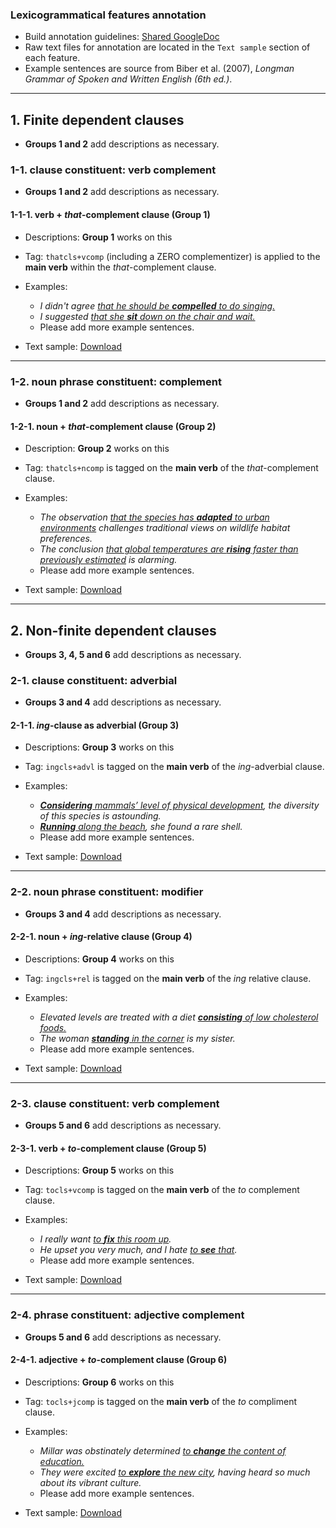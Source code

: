 ### Lexicogrammatical features annotation

- Build annotation guidelines: <a href="https://docs.google.com/document/d/1i3sQpMe1UHvYuUMo1v4AHb9EvKvRWhXqGjWHFTl7Q7A/edit?usp=sharing" target="_blank" rel="noopener noreferrer">Shared GoogleDoc</a>
- Raw text files for annotation are located in the `Text sample` section of each feature.
- Example sentences are source from Biber et al. (2007), *Longman Grammar of Spoken and Written English (6th ed.)*. 

----

## 1. Finite dependent clauses

- **Groups 1 and 2** add descriptions as necessary.

### 1-1. clause constituent: verb complement

- **Groups 1 and 2** add descriptions as necessary.

#### 1-1-1. verb + *that*-complement clause (Group 1)

- Descriptions: **Group 1** works on this

- Tag: `thatcls+vcomp` (including a ZERO complementizer) is applied to the **main verb** within the *that*-complement clause.

- Examples:
	- *I didn't agree <ins>that he should be **compelled** to do singing.</ins>*
	- *I suggested <ins>that she **sit** down on the chair and wait.</ins>*
	- Please add more example sentences.
	
- Text sample: <a href="Sample/feature1_raw.txt" download>Download</a>

----

### 1-2. noun phrase constituent: complement

- **Groups 1 and 2** add descriptions as necessary.

#### 1-2-1. noun + *that*-complement clause (Group 2)

- Description: **Group 2** works on this

- Tag: `thatcls+ncomp` is tagged on the **main verb** of the *that*-complement clause.

- Examples:
	- *The observation <ins>that the species has **adapted** to urban environments</ins> challenges traditional views on wildlife habitat preferences.*
	- *The conclusion <ins>that global temperatures are **rising** faster than previously estimated</ins> is alarming.*
	- Please add more example sentences.
	
- Text sample: <a href="Sample/feature2_raw.txt" download>Download</a>

----

## 2. Non-finite dependent clauses

- **Groups 3, 4, 5 and 6** add descriptions as necessary.

### 2-1. clause constituent: adverbial

- **Groups 3 and 4** add descriptions as necessary.

#### 2-1-1. *ing*-clause as adverbial (Group 3)

- Descriptions: **Group 3** works on this

- Tag: `ingcls+advl` is tagged on the **main verb** of the *ing*-adverbial clause.

- Examples:
	- *<ins>**Considering** mammals’ level of physical development</ins>, the diversity of this species is astounding.*
	- *<ins>**Running** along the beach</ins>, she found a rare shell.*
	- Please add more example sentences.
	   
- Text sample: <a href="Sample/feature3_raw.txt" download>Download</a>

----

### 2-2. noun phrase constituent: modifier

- **Groups 3 and 4** add descriptions as necessary.

#### 2-2-1. noun + *ing*-relative clause (Group 4)

- Descriptions: **Group 4** works on this

- Tag: `ingcls+rel` is tagged on the **main verb** of the *ing* relative clause.

- Examples:
	- *Elevated levels are treated with a diet <ins>**consisting** of low cholesterol foods.</ins>*
	- *The woman <ins>**standing** in the corner</ins> is my sister.*
	- Please add more example sentences.

- Text sample: <a href="Sample/feature4_raw.txt" download>Download</a>

----

### 2-3. clause constituent: verb complement

- **Groups 5 and 6** add descriptions as necessary.

#### 2-3-1. verb + *to*-complement clause (Group 5)

- Descriptions: **Group 5** works on this

- Tag: `tocls+vcomp` is tagged on the **main verb** of the *to* complement clause.

- Examples:
	- *I really want <ins>to **fix** this room up</ins>.*
	- *He upset you very much, and I hate <ins>to **see** that</ins>.*
	- Please add more example sentences.
	
- Text sample: <a href="Sample/feature5_raw.txt" download>Download</a>

----

### 2-4. phrase constituent: adjective complement

- **Groups 5 and 6** add descriptions as necessary.

#### 2-4-1. adjective + *to*-complement clause (Group 6)

- Descriptions: **Group 6** works on this

- Tag: `tocls+jcomp` is tagged on the **main verb** of the *to* compliment clause.

- Examples: 
	- *Millar was obstinately determined <ins>to **change** the content of education.</ins>*
	- *They were excited <ins>to **explore** the new city</ins>, having heard so much about its vibrant culture.*
	- Please add more example sentences.
	
- Text sample: <a href="Sample/feature6_raw.txt" download>Download</a>
